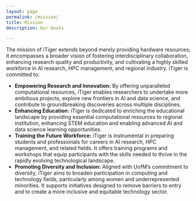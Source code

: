 ```yaml
---
layout: page
permalink: /mission/
title: Mission
description: Our Goals

---
```


The mission of iTiger extends beyond merely providing hardware resources;
it encompasses a broader vision of fostering interdisciplinary collaboration, enhancing research quality and productivity, and cultivating a highly skilled workforce in AI research, HPC management, and regional industry.
iTiger is committed to:
<ul>
<li><strong>Empowering Research and Innovation:</strong> By offering unparalleled computational resources, iTiger enables researchers to undertake more ambitious
projects, explore new frontiers in AI and data science, and contribute to
groundbreaking discoveries across multiple disciplines.</li>

<li><strong>Enhancing Education:</strong> iTiger is dedicated to enriching the educational
landscape by providing essential computational resources to regional institution, enhancing STEM education and enabling advanced AI and data
science learning opportunities.</li>

<li><strong>Training the Future Workforce:</strong> iTiger is instrumental in preparing students and professionals for careers in AI research, HPC management, and
related fields. It offers training programs and workshops that equip participants with the skills needed to thrive in the rapidly evolving technological
landscape.</li>

<li><strong>Promoting Diversity and Inclusion:</strong> Aligned with UofM’s commitment to
diversity, iTiger aims to broaden participation in computing and technology fields, particularly among women and underrepresented minorities. It
supports initiatives designed to remove barriers to entry and to create a
more inclusive and equitable technology sector.</li>
</ul>


